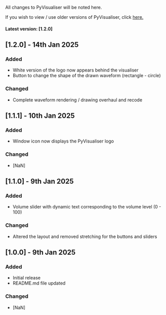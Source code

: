 All changes to PyVisualiser will be noted here. </p>
If you wish to view / use older versions of PyVisualiser, click [here.](https://gitlab.com/steales/PyVisArchive)
#### Latest version: [1.2.0]

## [1.2.0] - 14th Jan 2025
### Added
- White version of the logo now appears behind the visualiser
- Button to change the shape of the drawn waveform (rectangle - circle)

### Changed
- Complete waveform rendering / drawing overhaul and recode

## [1.1.1] - 10th Jan 2025
### Added
- Window icon now displays the PyVisualiser logo

### Changed
- [NaN]

## [1.1.0] - 9th Jan 2025
### Added
- Volume slider with dynamic text corresponding to the volume level (0 - 100)

### Changed
- Altered the layout and removed stretching for the buttons and sliders

## [1.0.0] - 9th Jan 2025
### Added
- Initial release
- README.md file updated

### Changed
- [NaN]
